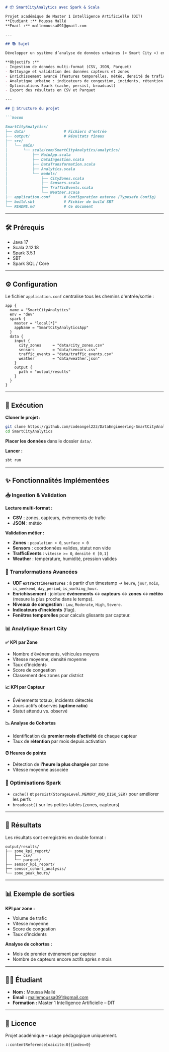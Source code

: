 ```markdown
# 📦 SmartCityAnalytics avec Spark & Scala

Projet académique de Master 1 Intelligence Artificielle (DIT)  
**Étudiant :** Moussa Mallé  
**Email :** mallemoussa091@gmail.com

---

## 📚 Sujet

Développer un système d’analyse de données urbaines (« Smart City ») en utilisant Apache Spark avec Scala.

**Objectifs :**
- Ingestion de données multi-format (CSV, JSON, Parquet)
- Nettoyage et validation des données capteurs et zones
- Enrichissement avancé (features temporelles, météo, densité de trafic)
- Analytique urbaine : indicateurs de congestion, incidents, rétention capteurs
- Optimisations Spark (cache, persist, broadcast)
- Export des résultats en CSV et Parquet

---

## 📁 Structure du projet

```hocon

SmartCityAnalytics/
├── data/                 # Fichiers d’entrée
├── output/               # Résultats finaux
├── src/
│   └── main/
│       └── scala/com/SmartCityAnalytics/analytics/
│           ├── MainApp.scala
│           ├── DataIngestion.scala
│           ├── DataTransformation.scala
│           ├── Analytics.scala
│           └── models/
│               ├── CityZones.scala
│               ├── Sensors.scala
│               ├── TrafficEvents.scala
│               └── Weather.scala
├── application.conf      # Configuration externe (Typesafe Config)
├── build.sbt             # Fichier de build SBT
└── README.md             # Ce document

````

---

## 🛠️ Prérequis
- Java 17  
- Scala 2.12.18  
- Spark 3.5.1  
- SBT  
- Spark SQL / Core

---

## ⚙️ Configuration

Le fichier `application.conf` centralise tous les chemins d'entrée/sortie :

```hocon
app {
  name = "SmartCityAnalytics"
  env = "dev"
  spark {
    master = "local[*]"
    appName = "SmartCityAnalyticsApp"
  }
  data {
    input {
      city_zones     = "data/city_zones.csv"
      sensors        = "data/sensors.csv"
      traffic_events = "data/traffic_events.csv"
      weather        = "data/weather.json"
    }
    output {
      path = "output/results"
    }
  }
}
````

---

## 🚀 Exécution

**Cloner le projet :**

```bash
git clone https://github.com/codeangel223/DataEngineering-SmartCityAnalytics.git SmartCityAnalytics
cd SmartCityAnalytics
```

**Placer les données** dans le dossier `data/`.

**Lancer :**

```bash
sbt run
```

---

## ✨ Fonctionnalités Implémentées

### 📥 Ingestion & Validation

**Lecture multi-format :**

* **CSV** : zones, capteurs, événements de trafic
* **JSON** : météo

**Validation métier :**

* **Zones** : `population > 0`, `surface > 0`
* **Sensors** : coordonnées valides, statut non vide
* **TrafficEvents** : `vitesse >= 0`, `densité ∈ [0,1]`
* **Weather** : température, humidité, pression valides

### 🧠 Transformations Avancées

* **UDF `extractTimeFeatures`** : à partir d’un timestamp → `heure`, `jour`, `mois`, `is_weekend`, `day_period`, `is_working_hour`.
* **Enrichissement** : jointure **événements ↔ capteurs ↔ zones ↔ météo** (mesure la plus proche dans le temps).
* **Niveaux de congestion** : `Low`, `Moderate`, `High`, `Severe`.
* **Indicateurs d’incidents** (flag).
* **Fenêtres temporelles** pour calculs glissants par capteur.

### 📊 Analytique Smart City

#### ✅ KPI par Zone

* Nombre d’événements, véhicules moyens
* Vitesse moyenne, densité moyenne
* Taux d’incidents
* Score de congestion
* Classement des zones par district

#### 📈 KPI par Capteur

* Événements totaux, incidents détectés
* Jours actifs observés (**uptime ratio**)
* Statut attendu vs. observé

#### 📉 Analyse de Cohortes

* Identification du **premier mois d’activité** de chaque capteur
* Taux de **rétention** par mois depuis activation

#### ⏰ Heures de pointe

* Détection de **l’heure la plus chargée** par zone
* Vitesse moyenne associée

### 🚀 Optimisations Spark

* `cache()` et `persist(StorageLevel.MEMORY_AND_DISK_SER)` pour améliorer les perfs
* `broadcast()` sur les petites tables (zones, capteurs)

---

## 💾 Résultats

Les résultats sont enregistrés en double format :

```
output/results/
├── zone_kpi_report/
│   ├── csv/
│   └── parquet/
├── sensor_kpi_report/
├── sensor_cohort_analysis/
└── zone_peak_hours/
```

---

## 📊 Exemple de sorties

**KPI par zone :**

* Volume de trafic
* Vitesse moyenne
* Score de congestion
* Taux d’incidents

**Analyse de cohortes :**

* Mois de premier événement par capteur
* Nombre de capteurs encore actifs après *n* mois

---

## 👨‍🎓 Étudiant

* **Nom :** Moussa Mallé
* **Email :** [mallemoussa091@gmail.com](mailto:mallemoussa091@gmail.com)
* **Formation :** Master 1 Intelligence Artificielle – DIT

---

## 📄 Licence

Projet académique – usage pédagogique uniquement.

```
::contentReference[oaicite:0]{index=0}
```
